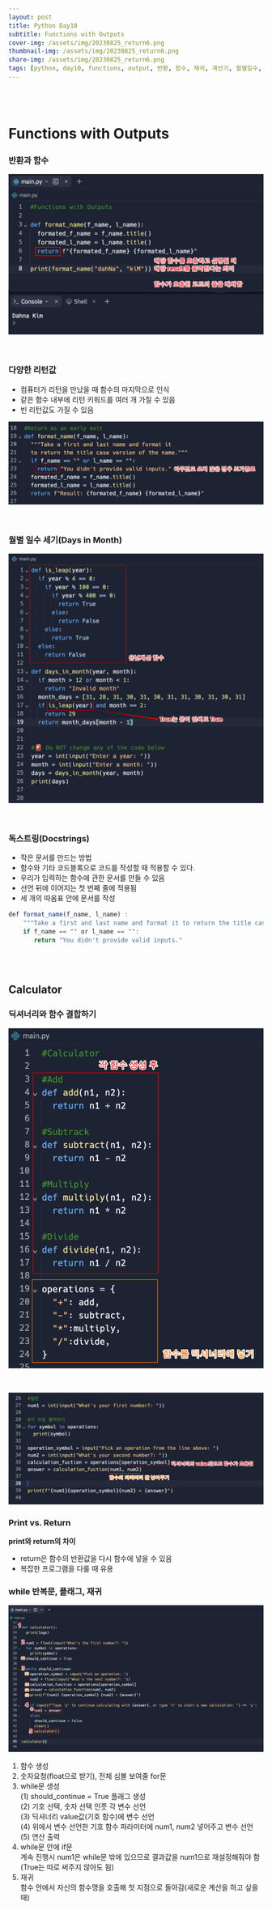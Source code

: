 ```yaml
---
layout: post
title: Python Day10
subtitle: Functions with Outputs
cover-img: /assets/img/20230825_return6.png
thumbnail-img: /assets/img/20230825_return6.png
share-img: /assets/img/20230825_return6.png
tags: [python, day10, functions, output, 반환, 함수, 재귀, 계산기, 월별일수, 독스트링, docstrings]
---
```

<br><br>

# Functions with Outputs

### 반환과 함수  
![1](/assets/img/20230825_return1.png)  

<br>

### 다양한 리턴값  
- 컴퓨터가 리턴을 만났을 때 함수의 마지막으로 인식
- 같은 함수 내부에 리턴 키워드를 여러 개 가질 수 있음
- 빈 리턴값도 가질 수 있음
  
![2](/assets/img/20230825_return2.png) 

<br>

### 월별 일수 세기(Days in Month)  
![3](/assets/img/20230825_return3.png)  

<br>

### 독스트링(Docstrings)  
- 작은 문서를 만드는 방법  
- 함수와 기타 코드블록으로 코드를 작성할 때 적용할 수 있다.  
- 우리가 입력하는 함수에 관한 문서를 만들 수 있음  
- 선언 뒤에 이어지는 첫 번째 줄에 적용됨  
- 세 개의 따옴표 안에 문서를 작성  

```javascript
def format_name(f_name, l_name) :
    """Take a first and last name and format it to return the title case version of the name."""
    if f_name == "" or l_name == "":
       return "You didn't provide valid inputs."
```

<br><br>

## Calculator  

### 딕셔너리와 함수 결합하기  
![4](/assets/img/20230825_return4.png)  

<br>
   
![5](/assets/img/20230825_return5.png)   

### Print vs. Return  
**print와 return의 차이**  
- return은 함수의 반환값을 다시 함수에 넣을 수 있음  
- 복잡한 프로그램을 다룰 때 유용  

### while 반복문, 플래그, 재귀  

![6](/assets/img/20230825_return6.png)  

1. 함수 생성  
2. 숫자요청(float으로 받기), 전체 심볼 보여줄 for문  
3. while문 생성   
(1) should_continue = True 플래그 생성  
(2) 기호 선택, 숫자 선택 인풋 각 변수 선언  
(3) 딕셔너리 value값(기호 함수)에 변수 선언  
(4) 위에서 변수 선언한 기호 함수 파라미터에 num1, num2 넣어주고 변수 선언  
(5) 연산 출력  
4. while문 안에 if문  
계속 진행시 num1은 while문 밖에 있으므로 결과값을 num1으로 재설정해줘야 함  
(True는 따로 써주지 않아도 됨)  
5. 재귀  
함수 안에서 자신의 함수명을 호출해 첫 지점으로 돌아감(새로운 계산을 하고 싶을 때)  
